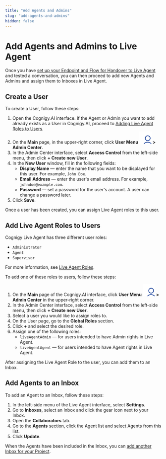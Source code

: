 ```yaml
---
title: "Add Agents and Admins" 
slug: "add-agents-and-admins" 
hidden: false 
---
```


# Add Agents and Admins to Live Agent

Once you have [set up your Endpoint and Flow for Handover to Live Agent](live-agent-setup-handover.md) and tested a conversation, you can then proceed to add new Agents and Admins and assign them to Inboxes in Live Agent.

## Create a User

To create a User, follow these steps:

1. Open the Cognigy.AI interface. If the Agent or Admin you want to add already exists as a User in Cognigy.AI, proceed to [Adding Live Agent Roles to Users](#add-live-agent-roles-to-users).
2. On the **Main** page, in the upper-right corner, click **User Menu ![user-menu](../../../../static/img/_assets/icons/user-menu.svg) > Admin Center**.
3. In the Admin Center interface, select **Access Control** from the left-side menu, then click **+ Create new User**.
4. In the **New User** window, fill in the following fields:
    - **Display Name** — enter the name that you want to be displayed for this user. For example, `John Doe`.
    - **Email Address** — enter the user's email address. For example, `johndoe@example.com`.
    - **Password** — set a password for the user's account. A user can change a password later.
5. Click **Save**.

Once a user has been created, you can assign Live Agent roles to this user.

## Add Live Agent Roles to Users

Cognigy Live Agent has three different user roles:

- `Administrator`
- `Agent`
- `Supervisor`

For more information, see [Live Agent Roles](../../roles.md).

To add one of these roles to users, follow these steps:

1. On the **Main** page of the Cognigy.AI interface, click **User Menu ![user-menu](../../../../static/img/_assets/icons/user-menu.svg) > Admin Center** in the upper-right corner.
2. In the Admin Center interface, select **Access Control** from the left-side menu, then click **+ Create new User**.
3. Select a user you would like to assign roles to.
4. On the User page, go to the **Global Roles** section. 
5. Click **+** and select the desired role. 
6. Assign one of the following roles:
    - `liveAgentAdmin` — for users intended to have Admin rights in Live Agent.
    - `liveAgentAgent` — for users intended to have Agent rights in Live Agent.

After assigning the Live Agent Role to the user, you can add them to an Inbox.

## Add Agents to an Inbox

To add an Agent to an Inbox, follow these steps:

1. In the left-side menu of the Live Agent interface, select **Settings**.
2. Go to **Inboxes**, select an Inbox and click the gear icon next to your Inbox.
3. Open the **Collaborators** tab. 
4. Go to the **Agents** section, click the Agent list and select Agents from this list. 
5. Click **Update**.

When the Agents have been included in the Inbox, you can [add another Inbox for your Project](live-agent-setup-additional-inbox.md).